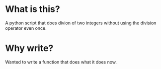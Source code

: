 # What is this?
A python script that does divion of two integers without using the division operator even once.

# Why write?
Wanted to write a function that does what it does now.
